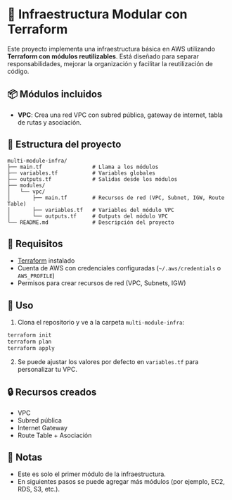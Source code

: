 # 🚀 Infraestructura Modular con Terraform

Este proyecto implementa una infraestructura básica en AWS utilizando **Terraform con módulos reutilizables**. Está diseñado para separar responsabilidades, mejorar la organización y facilitar la reutilización de código.

## 📦 Módulos incluidos

- **VPC**: Crea una red VPC con subred pública, gateway de internet, tabla de rutas y asociación.

## 📁 Estructura del proyecto

```
multi-module-infra/
├── main.tf                # Llama a los módulos
├── variables.tf           # Variables globales
├── outputs.tf             # Salidas desde los módulos
├── modules/
│   └── vpc/
│       ├── main.tf        # Recursos de red (VPC, Subnet, IGW, Route Table)
│       ├── variables.tf   # Variables del módulo VPC
│       └── outputs.tf     # Outputs del módulo VPC
└── README.md              # Descripción del proyecto
```

## 🧰 Requisitos

- [Terraform](https://developer.hashicorp.com/terraform) instalado
- Cuenta de AWS con credenciales configuradas (`~/.aws/credentials` o `AWS_PROFILE`)
- Permisos para crear recursos de red (VPC, Subnets, IGW)

## 🚀 Uso

1. Clona el repositorio y ve a la carpeta `multi-module-infra`:

```bash
terraform init
terraform plan
terraform apply
```

2. Se puede ajustar los valores por defecto en `variables.tf` para personalizar tu VPC.

## 🔒 Recursos creados

- VPC
- Subred pública
- Internet Gateway
- Route Table + Asociación

## 📝 Notas

- Este es solo el primer módulo de la infraestructura.
- En siguientes pasos se puede agregar más módulos (por ejemplo, EC2, RDS, S3, etc.).
